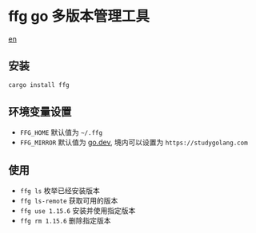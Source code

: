 # ffg go 多版本管理工具

[en](./README.md)

## 安装

```bash
cargo install ffg
```

## 环境变量设置

- `FFG_HOME` 默认值为 `~/.ffg`
- `FFG_MIRROR` 默认值为 [go.dev](https://go.dev), 境内可以设置为 `https://studygolang.com`

## 使用

- `ffg ls` 枚举已经安装版本
- `ffg ls-remote` 获取可用的版本
- `ffg use 1.15.6` 安装并使用指定版本
- `ffg rm 1.15.6` 删除指定版本
